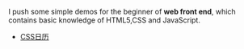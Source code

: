  I push some simple demos for the beginner of **web front end**, which contains basic knowledge of HTML5,CSS and JavaScript.
 * [CSS日历](http://www.baidu.com)
